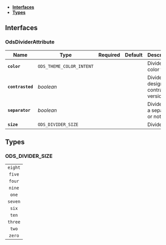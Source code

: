 * [**Interfaces**](#interfaces)
* [**Types**](#types)

## Interfaces

### OdsDividerAttribute
|Name | Type | Required | Default | Description|
|---|---|:---:|---|---|
|**`color`** | `ODS_THEME_COLOR_INTENT` |  |  | Divider color theme|
|**`contrasted`** | _boolean_ |  |  | Divider design as contrasted version|
|**`separator`** | _boolean_ |  |  | Divider has a separator or not|
|**`size`** | `ODS_DIVIDER_SIZE` |  |  | Divider size|

## Types

### ODS_DIVIDER_SIZE
|  |
|:---:|
| `eight` |
| `five` |
| `four` |
| `nine` |
| `one` |
| `seven` |
| `six` |
| `ten` |
| `three` |
| `two` |
| `zero` |